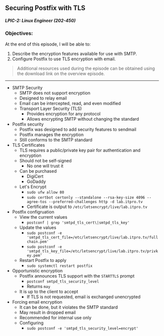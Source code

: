 ## Securing Postfix with TLS  
##### LPIC-2: Linux Engineer (202-450)  

### Objectives:  

At the end of this episode, I will be able to:  

1. Describe the encryption features available for use with SMTP. 
2. Configure Postfix to use TLS encryption with email. 

>Additional resources used during the episode can be obtained using the download link on the overview episode.  

-----------------------------------------------------------

* SMTP Security
	+ SMTP does not support encryption
	+ Designed to relay email
	+ Email can be intercepted, read, and even modified
	+ Transport Layer Security (TLS)
		- Provides encryption for any protocol
		- Allows encrypting SMTP without changing the standard
* Postfix security
	+ Postfix was designed to add security features to sendmail
	+ Postfix manages the encryption
	+ Still conforms to the SMTP standard
* TLS Certificates
	+ TLS requires a public/private key pair for authentication and encryption
	+ Should not be self-signed
		- No one will trust it
	+ Can be purchased
		- DigiCert
		- GoDaddy
	+ Let's Encrypt
		- `sudo ufw allow 80`
		- `sudo certbot certonly --standalone --rsa-key-size 4096 --agree-tos --preferred-challenges http -d lab.itpro.tv`
		- Certificate is output to `/etc/letsencrypt/live/lab.itpro.tv`
* Postfix configruation
	+ View the current values
		- `postconf | grep 'smtpd_tls_cert\|smtpd_tls_key'`
	+ Update the values
		- `sudo postconf -e 'smtpd_tls_cert_file=/etc/letsencrypt/live/lab.itpro.tv/fullchain.pem'`
		- `sudo postconf -e 'smtpd_tls_key_file=/etc/letsencrypt/live/lab.itpro.tv/privkey.pem'`
	+ Restart Postfix to apply
		- `sudo systemctl restart postfix`
* Opportunistic encryption
	+ Postfix announces TLS support with the `STARTTLS` prompt
		- `postconf smtpd_tls_security_level`
		- Returns `may`
	+ It is up to the client to accept
		- If TLS is not requested, email is exchanged unencrypted
* Forcing email encryption
	+ It can be done, but it violates the SMTP standard
	+ May result in dropped email
	+ Recommended for internal use only
	+ Configuring
		- `sudo postconf -e 'smtpd_tls_security_level=encrypt'`
